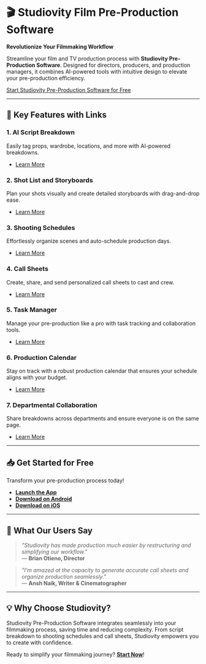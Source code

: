 # 🎬 Studiovity Film Pre-Production Software  

**Revolutionize Your Filmmaking Workflow**  

Streamline your film and TV production process with **Studiovity Pre-Production Software**. Designed for directors, producers, and production managers, it combines AI-powered tools with intuitive design to elevate your pre-production efficiency.  

[Start Studiovity Pre-Production Software for Free](https://studiovity.com)  

---

## 🚀 **Key Features with Links**  

### 1. **AI Script Breakdown**  
Easily tag props, wardrobe, locations, and more with AI-powered breakdowns.  
- [Learn More](https://studiovity.com/script-breakdown-software/)  

### 2. **Shot List and Storyboards**  
Plan your shots visually and create detailed storyboards with drag-and-drop ease.  
- [Learn More](https://studiovity.com/shotlist-storyboard/)  

### 3. **Shooting Schedules**  
Effortlessly organize scenes and auto-schedule production days.  
- [Learn More](https://studiovity.com/video-tv-film-scheduling-software/)  

### 4. **Call Sheets**  
Create, share, and send personalized call sheets to cast and crew.  
- [Learn More](https://studiovity.com/call-sheet-software/)  

### 5. **Task Manager**  
Manage your pre-production like a pro with task tracking and collaboration tools.  
- [Learn More](https://studiovity.com/film-production-task-manager-collaboration/)  

### 6. **Production Calendar**  
Stay on track with a robust production calendar that ensures your schedule aligns with your budget.  
- [Learn More](https://studiovity.com/video-tv-film-production-calendar-software/)  

### 7. **Departmental Collaboration**  
Share breakdowns across departments and ensure everyone is on the same page.  
- [Learn More](https://studiovity.com/department-software/)  

---

## 📥 **Get Started for Free**  
Transform your pre-production process today!  
- **[Launch the App](https://app.studiovity.com/)**  
- **[Download on Android](https://play.google.com/store/apps/details?id=com.studiovity.studiovity)**  
- **[Download on iOS](https://apps.apple.com/in/app/studiovity-film-production-hub/id1598427780)**  

---

## 🌟 **What Our Users Say**  

> _"Studiovity has made production much easier by restructuring and simplifying our workflow."_  
— **Brian Otieno, Director**  

> _"I’m amazed at the capacity to generate accurate call sheets and organize production seamlessly."_  
— **Ansh Naik, Writer & Cinematographer**  

---

## 💡 **Why Choose Studiovity?**  
Studiovity Pre-Production Software integrates seamlessly into your filmmaking process, saving time and reducing complexity. From script breakdown to shooting schedules and call sheets, Studiovity empowers you to create with confidence.  

Ready to simplify your filmmaking journey? **[Start Now](https://app.studiovity.com/)**!  
